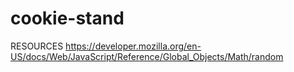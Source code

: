 # cookie-stand

RESOURCES
https://developer.mozilla.org/en-US/docs/Web/JavaScript/Reference/Global_Objects/Math/random
